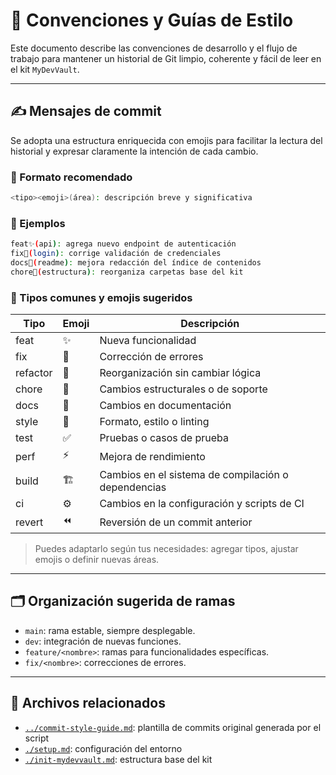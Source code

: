 # 🧾 Convenciones y Guías de Estilo

Este documento describe las convenciones de desarrollo y el flujo de trabajo para mantener un historial de Git limpio, coherente y fácil de leer en el kit `MyDevVault`.

---

## ✍️ Mensajes de commit

Se adopta una estructura enriquecida con emojis para facilitar la lectura del historial y expresar claramente la intención de cada cambio.

### 📌 Formato recomendado

```bash
<tipo><emoji>(área): descripción breve y significativa
```

### 🎯 Ejemplos

```bash
feat✨(api): agrega nuevo endpoint de autenticación
fix🐛(login): corrige validación de credenciales
docs📝(readme): mejora redacción del índice de contenidos
chore🧱(estructura): reorganiza carpetas base del kit
```

### 🧩 Tipos comunes y emojis sugeridos

| Tipo     | Emoji | Descripción                                         |
| -------- | ----- | --------------------------------------------------- |
| feat     | ✨    | Nueva funcionalidad                                 |
| fix      | 🐛    | Corrección de errores                               |
| refactor | 🔁    | Reorganización sin cambiar lógica                   |
| chore    | 🧱    | Cambios estructurales o de soporte                  |
| docs     | 📝    | Cambios en documentación                            |
| style    | 🎨    | Formato, estilo o linting                           |
| test     | ✅    | Pruebas o casos de prueba                           |
| perf     | ⚡    | Mejora de rendimiento                               |
| build    | 🏗️    | Cambios en el sistema de compilación o dependencias |
| ci       | ⚙️    | Cambios en la configuración y scripts de CI         |
| revert   | ⏪    | Reversión de un commit anterior                     |

> Puedes adaptarlo según tus necesidades: agregar tipos, ajustar emojis o definir nuevas áreas.

---

## 🗂️ Organización sugerida de ramas

- `main`: rama estable, siempre desplegable.
- `dev`: integración de nuevas funciones.
- `feature/<nombre>`: ramas para funcionalidades específicas.
- `fix/<nombre>`: correcciones de errores.

---

## 🔗 Archivos relacionados

- [`../commit-style-guide.md`](../commit-style-guide.md): plantilla de commits original generada por el script
- [`./setup.md`](./setup.md): configuración del entorno
- [`./init-mydevvault.md`](./init-mydevvault.md): estructura base del kit
